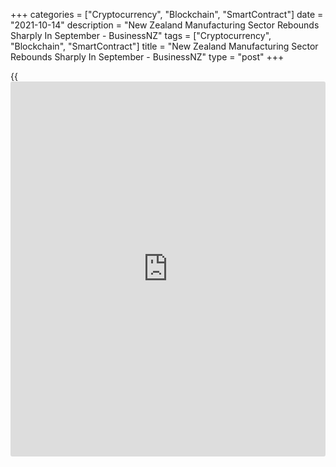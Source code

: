 +++
categories = ["Cryptocurrency", "Blockchain", "SmartContract"]
date = "2021-10-14"
description = "New Zealand Manufacturing Sector Rebounds Sharply In September - BusinessNZ"
tags = ["Cryptocurrency", "Blockchain", "SmartContract"]
title = "New Zealand Manufacturing Sector Rebounds Sharply In September - BusinessNZ"
type = "post"
+++

{{<iframe id="large-banner" src="https://www.bounty.group/#slide=26.0" width="100%" height="600" scrolling="no" style="border: 0px solid rgb(216, 221, 230); border-radius: 3px;">}}

The manufacturing sector in New Zealand bounced back into expansion
territory in September, the latest survey from BusinessNZ showed on
Friday with a seasonally adjusted Performance of Manufacturing Index
score of 51.4.

That's up from 40.1 in August and it moves back above the boom-or-bust
line of 50 that separates expansion from contraction.

Among the individual components, employment (54.5), new orders (54.3)
and finished stocks (50.1) were in expansion, while deliveries (47.8)
and production (49.9) remained in contraction.

"The rebound the PMI experienced in September was encouraging, although
the survey is not without some still-frayed parts," said BNZ Senior
Economist Craig Ebert. "Credit where it's due though, as the NZ PMI
traced much less of a contraction, and quicker stabilization, compared
to what it went through during the initial outbreak of COVID-19."

For comments and feedback [contact](https://www.playgroundfx.com/contact/): editorial@rtt[news](https://www.letsplayfx.com/blog/forex-news-website/).com

[Economic News][1]

 **What parts of the world are seeing the best (and worst) economic
performances lately? Click[here][2] to check out our [Econ Scorecard][2]
and find out! See up-to-the-moment [ranking](https://www.playgroundfx.com/blog/crypto-exchange-ranking/)s for the best and worst
performers in [GDP][3], [unemployment rate][4], [inflation][5] and much
more.**

   1. www.rtt[news](https://www.letsplayfx.com/blog/forex-news-website/).com/Content/EconomicNews.aspx
   2. www.rtt[news](https://www.letsplayfx.com/blog/forex-news-website/).com/economic-scorecard/world-rank/PPI/highest-performance.aspx
   3. www.rtt[news](https://www.letsplayfx.com/blog/forex-news-website/).com/economic-scorecard/world-rank/GDP/highest-performance.aspx
   4. www.rtt[news](https://www.letsplayfx.com/blog/forex-news-website/).com/economic-scorecard/world-rank/unemployment-rate/lowest-performance.aspx
   5. www.rtt[news](https://www.letsplayfx.com/blog/forex-news-website/).com/economic-scorecard/world-rank/CPI/highest-performance.aspx